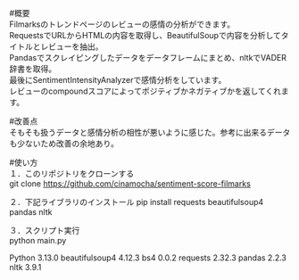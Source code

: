 #概要  
Filmarksのトレンドページのレビューの感情の分析ができます。  
RequestsでURLからHTMLの内容を取得し、BeautifulSoupで内容を分析してタイトルとレビューを抽出。  
Pandasでスクレイピングしたデータをデータフレームにまとめ、nltkでVADER辞書を取得。  
最後にSentimentIntensityAnalyzerで感情分析をしています。  
レビューのcompoundスコアによってポジティブかネガティブかを返してくれます。  

#改善点  
そもそも扱うデータと感情分析の相性が悪いように感じた。参考に出来るデータも少ないため改善の余地あり。  

#使い方  
１．このリポジトリをクローンする  
git clone https://github.com/cinamocha/sentiment-score-filmarks

２．下記ライブラリのインストール
pip install requests beautifulsoup4 pandas nltk  

３．スクリプト実行  
python main.py  

Python 3.13.0
beautifulsoup4 4.12.3
bs4 0.0.2
requests 2.32.3
pandas 2.2.3  
nltk 3.9.1
